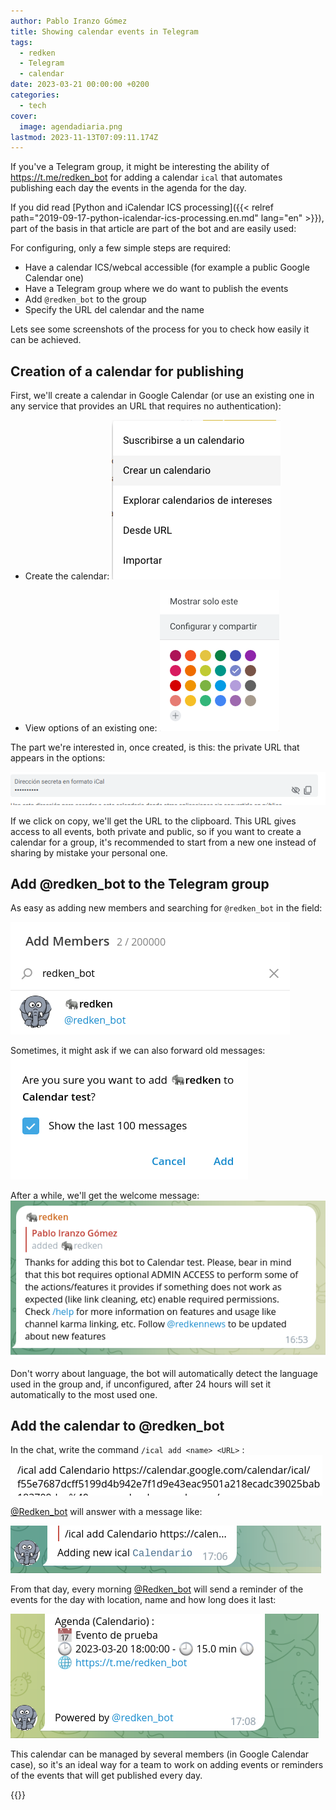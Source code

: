 ```yaml
---
author: Pablo Iranzo Gómez
title: Showing calendar events in Telegram
tags:
  - redken
  - Telegram
  - calendar
date: 2023-03-21 00:00:00 +0200
categories:
  - tech
cover:
  image: agendadiaria.png
lastmod: 2023-11-13T07:09:11.174Z
---
```


If you've a Telegram group, it might be interesting the ability of <https://t.me/redken_bot> for adding a calendar `ical` that automates publishing each day the events in the agenda for the day.

If you did read [Python and iCalendar ICS processing]({{< relref path="2019-09-17-python-icalendar-ics-processing.en.md" lang="en" >}}), part of the basis in that article are part of the bot and are easily used:

For configuring, only a few simple steps are required:

- Have a calendar ICS/webcal accessible (for example a public Google Calendar one)
- Have a Telegram group where we do want to publish the events
- Add `@redken_bot` to the group
- Specify the URL del calendar and the name

Lets see some screenshots of the process for you to check how easily it can be achieved.

## Creation of a calendar for publishing

First, we'll create a calendar in Google Calendar (or use an existing one in any service that provides an URL that requires no authentication):

- Create the calendar:
  ![](createcalendar.png)

- View options of an existing one:
  ![](configandshare.png)

The part we're interested in, once created, is this: the private URL that appears in the options:

![](icalurl.png)

If we click on copy, we'll get the URL to the clipboard. This URL gives access to all events, both private and public, so if you want to create a calendar for a group, it's recommended to start from a new one instead of sharing by mistake your personal one.

## Add @redken_bot to the Telegram group

As easy as adding new members and searching for `@redken_bot` in the field:

![](addmember.png)

Sometimes, it might ask if we can also forward old messages:
![](addbot.png)

After a while, we'll get the welcome message:
![](botwelcome.png)

Don't worry about language, the bot will automatically detect the language used in the group and, if unconfigured, after 24 hours will set it automatically to the most used one.

## Add the calendar to @redken_bot

In the chat, write the command `/ical add <name> <URL>` :
![](icaladd.png)

[@Redken_bot](https://t.me/redken_bot) will answer with a message like:

![](addingnewical.png)

From that day, every morning [@Redken_bot](https://t.me/redken_bot) will send a reminder of the events for the day with location, name and how long does it last:

![](agendadiaria.png)

This calendar can be managed by several members (in Google Calendar case), so it's an ideal way for a team to work on adding events or reminders of the events that will get published every day.

{{<enjoy>}}
